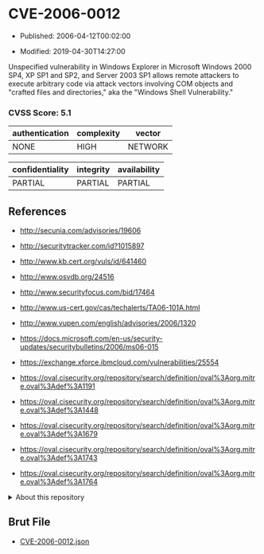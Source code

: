 # CVE-2006-0012

- Published: 2006-04-12T00:02:00

- Modified: 2019-04-30T14:27:00

Unspecified vulnerability in Windows Explorer in Microsoft Windows 2000 SP4, XP SP1 and SP2, and Server 2003 SP1 allows remote attackers to execute arbitrary code via attack vectors involving COM objects and "crafted files and directories," aka the "Windows Shell Vulnerability."

### CVSS Score: **5.1**

| authentication | complexity | vector |
| --- | --- | --- |
| NONE | HIGH | NETWORK |

| confidentiality | integrity | availability |
| --- | --- | --- |
| PARTIAL | PARTIAL | PARTIAL |

## References

* http://secunia.com/advisories/19606

* http://securitytracker.com/id?1015897

* http://www.kb.cert.org/vuls/id/641460

* http://www.osvdb.org/24516

* http://www.securityfocus.com/bid/17464

* http://www.us-cert.gov/cas/techalerts/TA06-101A.html

* http://www.vupen.com/english/advisories/2006/1320

* https://docs.microsoft.com/en-us/security-updates/securitybulletins/2006/ms06-015

* https://exchange.xforce.ibmcloud.com/vulnerabilities/25554

* https://oval.cisecurity.org/repository/search/definition/oval%3Aorg.mitre.oval%3Adef%3A1191

* https://oval.cisecurity.org/repository/search/definition/oval%3Aorg.mitre.oval%3Adef%3A1448

* https://oval.cisecurity.org/repository/search/definition/oval%3Aorg.mitre.oval%3Adef%3A1679

* https://oval.cisecurity.org/repository/search/definition/oval%3Aorg.mitre.oval%3Adef%3A1743

* https://oval.cisecurity.org/repository/search/definition/oval%3Aorg.mitre.oval%3Adef%3A1764

<details>
<summary>About this repository</summary> 

  This repository is part of the project [Live Hack CVE](https://github.com/Live-Hack-CVE). Main website can be found [www.live-hack.org](https://www.live-hack.org) 
  
  Made by [Sn0wAlice](https://github.com/Sn0wAlice) for the people that care about security and need to have a feed of the latest CVEs. Hope you enjoy it, don't forget to star the repo and follow me on [Twitter](https://twitter.com/Sn0wAlice) and [Github](https://github.com/Sn0wAlice). And that is my [personnal website](https://www.alice-snow.me/)

  - [Home Page](https://github.com/Live-Hack-CVE)
  - [Framework](https://github.com/Live-Hack-CVE/cve-framework)
  - [CVE database](https://github.com/Live-Hack-CVE/full_database)
  - [Changelog](https://github.com/Live-Hack-CVE/Changelog)
</details>

## Brut File

* [CVE-2006-0012.json](https://raw.githubusercontent.com/Live-Hack-CVE/full_database/main/cves/2006/CVE-2006-0012.json)

